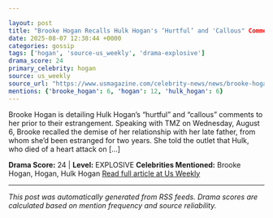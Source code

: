 ```yaml
---

layout: post
title: "Brooke Hogan Recalls Hulk Hogan's ‘Hurtful’ and 'Callous" Comments"
date: 2025-08-07 12:38:44 +0000
categories: gossip
tags: ['hogan', 'source-us_weekly', 'drama-explosive']
drama_score: 24
primary_celebrity: hogan
source: us_weekly
source_url: "https://www.usmagazine.com/celebrity-news/news/brooke-hogan-recalls-hulk-hogans-hurtful-final-words-to-her/"
mentions: {'brooke_hogan': 6, 'hogan': 12, 'hulk_hogan': 6}
---
```


Brooke Hogan is detailing Hulk Hogan’s “hurtful” and “callous” comments to her prior to their estrangement. Speaking with TMZ on Wednesday, August 6, Brooke recalled the demise of her relationship with her late father, from whom she’d been estranged for two years. She told the outlet that Hulk, who died of a heart attack on […]

**Drama Score:** 24 | **Level:** EXPLOSIVE **Celebrities Mentioned:** Brooke Hogan, Hogan, Hulk Hogan [Read full article at Us Weekly](https://www.usmagazine.com/celebrity-news/news/brooke-hogan-recalls-hulk-hogans-hurtful-final-words-to-her/)

---

*This post was automatically generated from RSS feeds. Drama scores are calculated based on mention frequency and source reliability.*